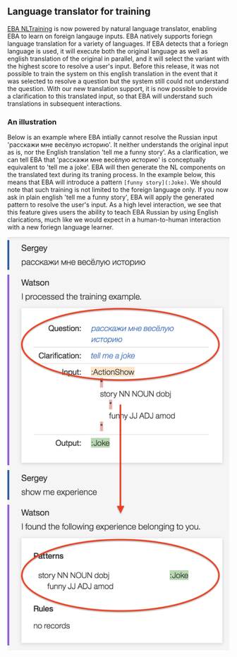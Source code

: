 ## Language translator for training

[EBA NLTraining](./blogs/AgentLearning.md) is now powered by natural language translator, enabling EBA to learn on foreign langauge inputs. EBA natively supports foriegn language translation for a variety of languages. If EBA detects that a foriegn language is used, it will execute both the original language as well as english translation of the original in parallel, and it will select the variant with the highest score to resolve a user's input. Before this release, it was not possible to train the system on this english translation in the event that it was selected to resolve a question but the system still could not understand the question. With our new translation support, it is now possible to provide a clarification to this translated input, so that EBA will understand such translations in subsequent interactions.

### An illustration

Below is an example where EBA intially cannot resolve the Russian input 'расскажи мне весёлую историю'. It neither understands the original input as is, nor the English translation 'tell me a funny story'. As a clarification, we can tell EBA that 'расскажи мне весёлую историю' is conceptually equivalent to 'tell me a joke'. EBA will then generate the NL components on the translated text during its traning process. In the example below, this means that EBA will introduce a pattern `[funny story](:Joke)`. We should note that such training is not limited to the foreign language only. If you now ask in plain english 'tell me a funny story', EBA will apply the generated pattern to resolve the user's input. As a high level interaction, we see that this feature gives users the ability to teach EBA Russian by using English clarications, much like we would expect in a human-to-human interaction with a new foriegn language learner.

[![Russian to English training](../images/ru-to-en-training.png "Russian to English training")](../images/ru-to-en-training.png)
